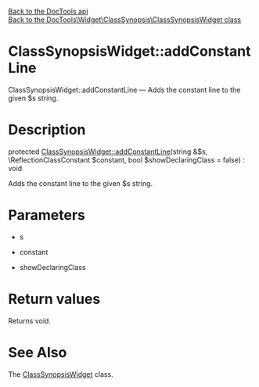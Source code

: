[Back to the DocTools api](https://github.com/lingtalfi/DocTools/blob/master/doc/api/DocTools.md)<br>
[Back to the DocTools\Widget\ClassSynopsis\ClassSynopsisWidget class](https://github.com/lingtalfi/DocTools/blob/master/doc/api/DocTools/Widget/ClassSynopsis/ClassSynopsisWidget.md)


ClassSynopsisWidget::addConstantLine
================



ClassSynopsisWidget::addConstantLine — Adds the constant line to the given $s string.




Description
================


protected [ClassSynopsisWidget::addConstantLine](https://github.com/lingtalfi/DocTools/blob/master/doc/api/DocTools/Widget/ClassSynopsis/ClassSynopsisWidget/addConstantLine.md)(string &$s, \ReflectionClassConstant $constant, bool $showDeclaringClass = false) : void




Adds the constant line to the given $s string.




Parameters
================


- s

    

- constant

    

- showDeclaringClass

    


Return values
================

Returns void.







See Also
================

The [ClassSynopsisWidget](https://github.com/lingtalfi/DocTools/blob/master/doc/api/DocTools/Widget/ClassSynopsis/ClassSynopsisWidget.md) class.
